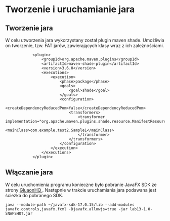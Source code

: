 # Tworzenie i uruchamianie jara

## Tworzenie jara

W celu utworzenia jara wykorzystany został plugin maven shade. Umożliwia on tworzenie, tzw. FAT jarów, zawierających klasy wraz z ich zależnościami. 

```agsl
            <plugin>
                <groupId>org.apache.maven.plugins</groupId>
                <artifactId>maven-shade-plugin</artifactId>
                <version>3.6.0</version>
                <executions>
                    <execution>
                        <phase>package</phase>
                        <goals>
                            <goal>shade</goal>
                        </goals>
                        <configuration>
                            <createDependencyReducedPom>false</createDependencyReducedPom>
                            <transformers>
                                <transformer implementation="org.apache.maven.plugins.shade.resource.ManifestResourceTransformer">
                                    <mainClass>com.example.test2.Sample1</mainClass>
                                </transformer>
                            </transformers>
                        </configuration>
                    </execution>
                </executions>
            </plugin>
```

## Włączanie jara
W celu uruchomienia programu konieczne było pobranie JavaFX SDK ze strony [ GluaonHQ ]("https://gluonhq.com/products/javafx/"). Następnie w trakcie uruchamiania jara podawana jest ścieżka do pobranego SDK.


```agsl
java --module-path ~/javafx-sdk-17.0.15/lib --add-modules javafx.controls,javafx.fxml -Djavafx.allowjs=true -jar lab13-1.0-SNAPSHOT.jar
```